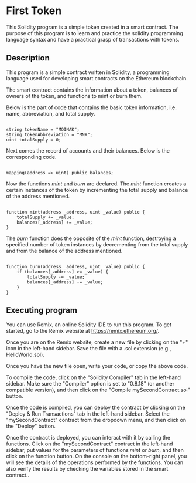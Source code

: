 # First Token

This Solidity program is a simple token created in a smart contract. The purpose of this program is to learn and practice the solidity programming language syntax and have a practical grasp of transactions with tokens.

## Description

This program is a simple contract written in Solidity, a programming language used for developing smart contracts on the Ethereum blockchain.

The smart contract contains the information about a token, balances of owners of the token, and functions to mint or burn them.

Below is the part of code that contains the basic token information, i.e. name, abbreviation, and total supply.

```solidity

string tokenName = "MOINAK";
string tokenAbbreviation = "MNX";
uint totalSupply = 0;

```

Next comes the record of accounts and their balances. Below is the corresponding code.

```solidity

mapping(address => uint) public balances;

```

Now the functions *mint* and *burn* are declared. The *mint* function creates a certain instances of the token by incrementing the total supply and balance of the address mentioned.

```solidity

function mint(address _address, uint _value) public {
    totalSupply += _value;
    balances[_address] += _value;
}

```

The *burn* function does the opposite of the *mint* function, destroying a specified number of token instances by decrementing from the total supply and from the balance of the address mentioned.

```solidity

function burn(address _address, uint _value) public {
    if (balances[_address] >= _value) {
        totalSupply -= _value;
        balances[_address] -= _value;
    }
}

```

## Executing program

You can use Remix, an online Solidity IDE to run this program. To get started, go to the Remix website at https://remix.ethereum.org/.

Once you are on the Remix website, create a new file by clicking on the "+" icon in the left-hand sidebar. Save the file with a .sol extension (e.g., HelloWorld.sol).

Once you have the new file open, write your code, or copy the above code.

To compile the code, click on the "Solidity Compiler" tab in the left-hand sidebar. Make sure the "Compiler" option is set to "0.8.18" (or another compatible version), and then click on the "Compile mySecondContract.sol" button.

Once the code is compiled, you can deploy the contract by clicking on the "Deploy & Run Transactions" tab in the left-hand sidebar. Select the "mySecondContract" contract from the dropdown menu, and then click on the "Deploy" button.

Once the contract is deployed, you can interact with it by calling the functions. Click on the "mySecondContract" contract in the left-hand sidebar, put values for the parameters of functions *mint* or *burn*, and then click on the function button. On the console on the bottom-right panel, you will see the details of the operations performed by the functions. You can also verify the results by checking the variables stored in the smart contract..
